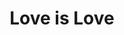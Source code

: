 ---
pid: LLP441
title: Love is Love
location_transcription: City Hall
zipcode: '19139'
outside_phl: 
neighborhood: Walnut Hill
age: '11'
age_range: 6-13
instagram: 
image_file_name: LLP_441.jpg
proposal_transcription: 
topic: Human Rights,Inequality,LGBTQ+,Social Justice
topic_summary: 0, 0, 0, 0
type: Conceptual,Sculpture Statue
keywords_other: ring, marriage, Love is Love is Love, lin manuel miranda
credit: Na'Dera White
image_labels: 
twitter: 
facebook: 
permalink: "/monuments/llp441/"
layout: item-page
---